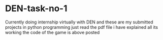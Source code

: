 # DEN-task-no-1
Currently doing internship virtually with DEN and these are my submitted projects in python programming
just read the pdf file i have explained  all its working 
the code of the game is above posted 
